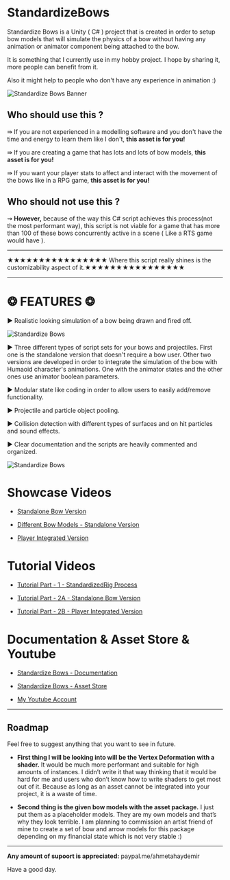 # StandardizeBows
Standardize Bows is a Unity ( C# ) project that is created in order to setup bow models that will simulate the physics of a bow without having any animation or animator component being attached to the bow. 

It is something that I currently use in my hobby project. I hope by sharing it, more people can benefit from it.

Also it might help to people who don't have any experience in animation :)

![Standardize Bows Banner](https://github.com/ahmetahaydemir/StandardizeBows/raw/master/assetSocial1200.png "Standardize Bows Banner")

## Who should use this ?

⇛ If you are not experienced in a modelling software and you don't have the time and energy to learn them like I don't, **this asset is for you!**

⇛ If you are creating a game that has lots and lots of bow models, **this asset is for you!** 

⇛ If you want your player stats to affect and interact with the movement of the bows like in a RPG game, **this asset is for you!** 

## Who should not use this ?

⇝ **However,** because of the way this C# script achieves this process(not the most performant way), this script is not viable for a game that has more than 100 of these bows concurrently active in a scene ( Like a RTS game would have ). 

---

★★★★★★★★★★★★★★★★ Where this script really shines is the customizability aspect of it.★★★★★★★★★★★★★★★★

---

# ❂ FEATURES ❂ 

► Realistic looking simulation of a bow being drawn and fired off. 


![Standardize Bows](https://github.com/ahmetahaydemir/StandardizeBows/raw/master/StagesOfTheBow.png "Bow Simulation - Check out the showcase video") 

► Three different types of script sets for your bows and projectiles. First one is the standalone version that doesn't require a bow user. Other two versions are developed in order to integrate the simulation of the bow with Humaoid character's animations. One with the animator states and the other ones use animator boolean parameters. 

► Modular state like coding in order to allow users to easily add/remove functionality. 

► Projectile and particle object pooling. 

► Collision detection with different types of surfaces and on hit particles and sound effects. 

► Clear documentation and the scripts are heavily commented and organized. 


![Standardize Bows](https://github.com/ahmetahaydemir/StandardizeBows/raw/master/CodeShowcase.png "This code is cleaner than my room.") 

# Showcase Videos

* [Standalone Bow Version](https://youtu.be/UN7AWzPihGg)

* [Different Bow Models - Standalone Version](https://youtu.be/M18QIPQ9wFE)

* [Player Integrated Version](https://youtu.be/zEGKLUMUr0k)

# Tutorial Videos

* [Tutorial Part - 1 - StandardizedRig Process](https://youtu.be/e0Ch9-XPdtU)

* [Tutorial Part - 2A - Standalone Bow Version](https://youtu.be/s6zvTjLwbR4)

* [Tutorial Part - 2B - Player Integrated Version](https://youtu.be/ic9Tlx7flIY)

# Documentation & Asset Store & Youtube

* [Standardize Bows - Documentation](https://docs.google.com/document/d/1WQrHb0WXIHjRbb64JqA_QW6O-Yow9acdayFbsdy4ARk/edit?usp=sharing)

* [Standardize Bows - Asset Store](https://assetstore.unity.com/packages/tools/animation/standardize-bows-139068)

* [My Youtube Account](https://www.youtube.com/channel/UCg0QBQFEAHstDN3rXLveg5w)

---

## Roadmap

Feel free to suggest anything that you want to see in future.

* **First thing I will be looking into will be the Vertex Deformation with a shader.** It would be much more performant and suitable for high amounts of instances. I didn’t write it that way thinking that it would be hard for me and users who don’t know how to write shaders to get most out of it. Because as long as an asset cannot be integrated into your project, it is a waste of time.

* **Second thing is the given bow models with the asset package.** I just put them as a placeholder models. They are my own models and that’s why they look terrible. I am planning to commission an artist friend of mine to create a set of bow and arrow models for this package depending on my financial state which is not very stable :)

---

**Any amount of supoort is appreciated:**  paypal.me/ahmetahaydemir

Have a good day.
